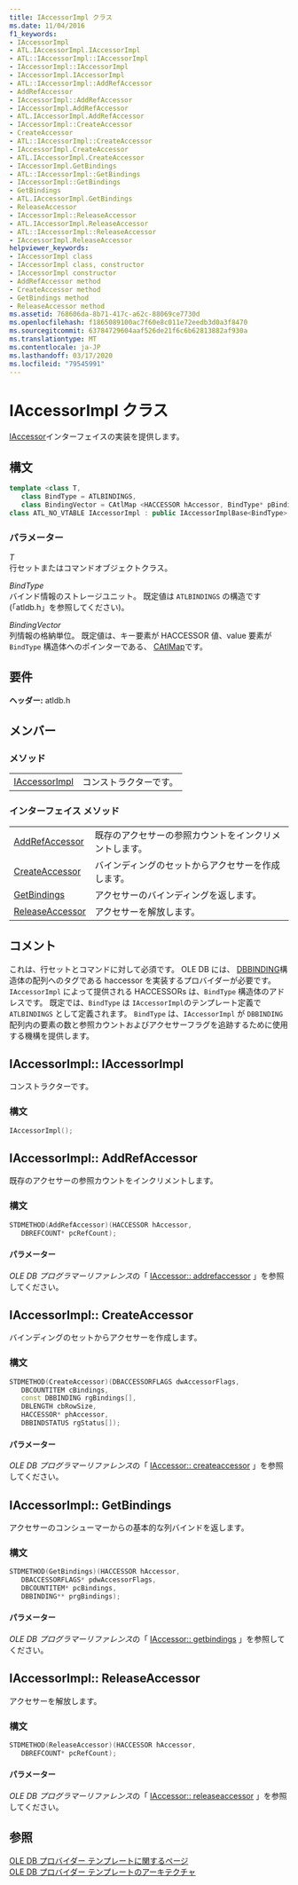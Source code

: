 ```yaml
---
title: IAccessorImpl クラス
ms.date: 11/04/2016
f1_keywords:
- IAccessorImpl
- ATL.IAccessorImpl.IAccessorImpl
- ATL::IAccessorImpl::IAccessorImpl
- IAccessorImpl::IAccessorImpl
- IAccessorImpl.IAccessorImpl
- ATL::IAccessorImpl::AddRefAccessor
- AddRefAccessor
- IAccessorImpl::AddRefAccessor
- IAccessorImpl.AddRefAccessor
- ATL.IAccessorImpl.AddRefAccessor
- IAccessorImpl::CreateAccessor
- CreateAccessor
- ATL::IAccessorImpl::CreateAccessor
- IAccessorImpl.CreateAccessor
- ATL.IAccessorImpl.CreateAccessor
- IAccessorImpl.GetBindings
- ATL::IAccessorImpl::GetBindings
- IAccessorImpl::GetBindings
- GetBindings
- ATL.IAccessorImpl.GetBindings
- ReleaseAccessor
- IAccessorImpl::ReleaseAccessor
- ATL.IAccessorImpl.ReleaseAccessor
- ATL::IAccessorImpl::ReleaseAccessor
- IAccessorImpl.ReleaseAccessor
helpviewer_keywords:
- IAccessorImpl class
- IAccessorImpl class, constructor
- IAccessorImpl constructor
- AddRefAccessor method
- CreateAccessor method
- GetBindings method
- ReleaseAccessor method
ms.assetid: 768606da-8b71-417c-a62c-88069ce7730d
ms.openlocfilehash: f1865089100ac7f60e8c011e72eedb3d0a3f8470
ms.sourcegitcommit: 63784729604aaf526de21f6c6b62813882af930a
ms.translationtype: MT
ms.contentlocale: ja-JP
ms.lasthandoff: 03/17/2020
ms.locfileid: "79545991"
---
```

# <a name="iaccessorimpl-class"></a>IAccessorImpl クラス

[IAccessor](/previous-versions/windows/desktop/ms719672(v=vs.85))インターフェイスの実装を提供します。

## <a name="syntax"></a>構文

```cpp
template <class T,
   class BindType = ATLBINDINGS,
   class BindingVector = CAtlMap <HACCESSOR hAccessor, BindType* pBindingsStructure>>
class ATL_NO_VTABLE IAccessorImpl : public IAccessorImplBase<BindType>
```

### <a name="parameters"></a>パラメーター

*T*<br/>
行セットまたはコマンドオブジェクトクラス。

*BindType*<br/>
バインド情報のストレージユニット。 既定値は `ATLBINDINGS` の構造です (「atldb.h」を参照してください)。

*BindingVector*<br/>
列情報の格納単位。 既定値は、キー要素が HACCESSOR 値、value 要素が `BindType` 構造体へのポインターである、 [CAtlMap](../../atl/reference/catlmap-class.md)です。

## <a name="requirements"></a>要件

**ヘッダー:** atldb.h

## <a name="members"></a>メンバー

### <a name="methods"></a>メソッド

|||
|-|-|
|[IAccessorImpl](#iaccessorimpl)|コンストラクターです。|

### <a name="interface-methods"></a>インターフェイス メソッド

|||
|-|-|
|[AddRefAccessor](#addrefaccessor)|既存のアクセサーの参照カウントをインクリメントします。|
|[CreateAccessor](#createaccessor)|バインディングのセットからアクセサーを作成します。|
|[GetBindings](#getbindings)|アクセサーのバインディングを返します。|
|[ReleaseAccessor](#releaseaccessor)|アクセサーを解放します。|

## <a name="remarks"></a>コメント

これは、行セットとコマンドに対して必須です。 OLE DB には、 [DBBINDING](/previous-versions/windows/desktop/ms716845(v=vs.85))構造体の配列へのタグである haccessor を実装するプロバイダーが必要です。 `IAccessorImpl` によって提供される HACCESSORs は、`BindType` 構造体のアドレスです。 既定では、`BindType` は `IAccessorImpl`のテンプレート定義で `ATLBINDINGS` として定義されます。 `BindType` は、`IAccessorImpl` が `DBBINDING` 配列内の要素の数と参照カウントおよびアクセサーフラグを追跡するために使用する機構を提供します。

## <a name="iaccessorimpliaccessorimpl"></a><a name="iaccessorimpl"></a>IAccessorImpl:: IAccessorImpl

コンストラクターです。

### <a name="syntax"></a>構文

```cpp
IAccessorImpl();
```

## <a name="iaccessorimpladdrefaccessor"></a><a name="addrefaccessor"></a>IAccessorImpl:: AddRefAccessor

既存のアクセサーの参照カウントをインクリメントします。

### <a name="syntax"></a>構文

```cpp
STDMETHOD(AddRefAccessor)(HACCESSOR hAccessor,
   DBREFCOUNT* pcRefCount);
```

#### <a name="parameters"></a>パラメーター

*OLE DB プログラマーリファレンス*の「 [IAccessor:: addrefaccessor](/previous-versions/windows/desktop/ms714978(v=vs.85)) 」を参照してください。

## <a name="iaccessorimplcreateaccessor"></a><a name="createaccessor"></a>IAccessorImpl:: CreateAccessor

バインディングのセットからアクセサーを作成します。

### <a name="syntax"></a>構文

```cpp
STDMETHOD(CreateAccessor)(DBACCESSORFLAGS dwAccessorFlags,
   DBCOUNTITEM cBindings,
   const DBBINDING rgBindings[],
   DBLENGTH cbRowSize,
   HACCESSOR* phAccessor,
   DBBINDSTATUS rgStatus[]);
```

#### <a name="parameters"></a>パラメーター

*OLE DB プログラマーリファレンス*の「 [IAccessor:: createaccessor](/previous-versions/windows/desktop/ms720969(v=vs.85)) 」を参照してください。

## <a name="iaccessorimplgetbindings"></a><a name="getbindings"></a>IAccessorImpl:: GetBindings

アクセサーのコンシューマーからの基本的な列バインドを返します。

### <a name="syntax"></a>構文

```cpp
STDMETHOD(GetBindings)(HACCESSOR hAccessor,
   DBACCESSORFLAGS* pdwAccessorFlags,
   DBCOUNTITEM* pcBindings,
   DBBINDING** prgBindings);
```

#### <a name="parameters"></a>パラメーター

*OLE DB プログラマーリファレンス*の「 [IAccessor:: getbindings](/previous-versions/windows/desktop/ms721253(v=vs.85)) 」を参照してください。

## <a name="iaccessorimplreleaseaccessor"></a><a name="releaseaccessor"></a>IAccessorImpl:: ReleaseAccessor

アクセサーを解放します。

### <a name="syntax"></a>構文

```cpp
STDMETHOD(ReleaseAccessor)(HACCESSOR hAccessor,
   DBREFCOUNT* pcRefCount);
```

#### <a name="parameters"></a>パラメーター

*OLE DB プログラマーリファレンス*の「 [IAccessor:: releaseaccessor](/previous-versions/windows/desktop/ms719717(v=vs.85)) 」を参照してください。

## <a name="see-also"></a>参照

[OLE DB プロバイダー テンプレートに関するページ](../../data/oledb/ole-db-provider-templates-cpp.md)<br/>
[OLE DB プロバイダー テンプレートのアーキテクチャ](../../data/oledb/ole-db-provider-template-architecture.md)